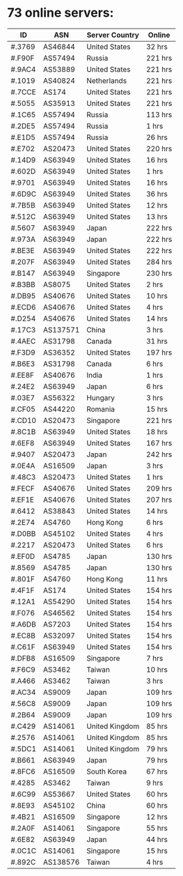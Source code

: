# 73 online servers:

| ID | ASN | Server Country | Online |
| ------ | ------ | ------ | ------ |
| #.3769 | AS46844 | United States | 32 hrs |
| #.F90F | AS57494 | Russia | 221 hrs |
| #.9AC4 | AS53889 | United States | 221 hrs |
| #.1019 | AS40824 | Netherlands | 221 hrs |
| #.7CCE | AS174 | United States | 221 hrs |
| #.5055 | AS35913 | United States | 221 hrs |
| #.1C65 | AS57494 | Russia | 113 hrs |
| #.2DE5 | AS57494 | Russia | 1 hrs |
| #.E1D5 | AS57494 | Russia | 26 hrs |
| #.E702 | AS20473 | United States | 220 hrs |
| #.14D9 | AS63949 | United States | 16 hrs |
| #.602D | AS63949 | United States | 1 hrs |
| #.9701 | AS63949 | United States | 16 hrs |
| #.6D9C | AS63949 | United States | 36 hrs |
| #.7B5B | AS63949 | United States | 12 hrs |
| #.512C | AS63949 | United States | 13 hrs |
| #.5607 | AS63949 | Japan | 222 hrs |
| #.973A | AS63949 | Japan | 222 hrs |
| #.BE3E | AS63949 | United States | 222 hrs |
| #.207F | AS63949 | United States | 284 hrs |
| #.B147 | AS63949 | Singapore | 230 hrs |
| #.B3BB | AS8075 | United States | 2 hrs |
| #.DB95 | AS40676 | United States | 10 hrs |
| #.ECD6 | AS40676 | United States | 4 hrs |
| #.D254 | AS40676 | United States | 14 hrs |
| #.17C3 | AS137571 | China | 3 hrs |
| #.4AEC | AS31798 | Canada | 31 hrs |
| #.F3D9 | AS36352 | United States | 197 hrs |
| #.B6E3 | AS31798 | Canada | 6 hrs |
| #.EE8F | AS40676 | India | 1 hrs |
| #.24E2 | AS63949 | Japan | 6 hrs |
| #.03E7 | AS56322 | Hungary | 3 hrs |
| #.CF05 | AS44220 | Romania | 15 hrs |
| #.CD10 | AS20473 | Singapore | 221 hrs |
| #.8C1B | AS63949 | United States | 18 hrs |
| #.6EF8 | AS63949 | United States | 167 hrs |
| #.9407 | AS20473 | Japan | 242 hrs |
| #.0E4A | AS16509 | Japan | 3 hrs |
| #.48C3 | AS20473 | United States | 1 hrs |
| #.FECF | AS40676 | United States | 209 hrs |
| #.EF1E | AS40676 | United States | 207 hrs |
| #.6412 | AS38843 | United States | 14 hrs |
| #.2E74 | AS4760 | Hong Kong | 6 hrs |
| #.D0BB | AS45102 | United States | 4 hrs |
| #.2217 | AS20473 | United States | 6 hrs |
| #.EF0D | AS4785 | Japan | 130 hrs |
| #.8569 | AS4785 | Japan | 130 hrs |
| #.801F | AS4760 | Hong Kong | 11 hrs |
| #.4F1F | AS174 | United States | 154 hrs |
| #.12A1 | AS54290 | United States | 154 hrs |
| #.F076 | AS46562 | United States | 154 hrs |
| #.A6DB | AS7203 | United States | 154 hrs |
| #.EC8B | AS32097 | United States | 154 hrs |
| #.C61F | AS63949 | United States | 154 hrs |
| #.DFB8 | AS16509 | Singapore | 7 hrs |
| #.F6C9 | AS3462 | Taiwan | 10 hrs |
| #.A466 | AS3462 | Taiwan | 3 hrs |
| #.AC34 | AS9009 | Japan | 109 hrs |
| #.56C8 | AS9009 | Japan | 109 hrs |
| #.2B64 | AS9009 | Japan | 109 hrs |
| #.C429 | AS14061 | United Kingdom | 85 hrs |
| #.2576 | AS14061 | United Kingdom | 85 hrs |
| #.5DC1 | AS14061 | United Kingdom | 79 hrs |
| #.B661 | AS63949 | Japan | 79 hrs |
| #.8FC6 | AS16509 | South Korea | 67 hrs |
| #.4285 | AS3462 | Taiwan | 9 hrs |
| #.6C99 | AS53667 | United States | 60 hrs |
| #.8E93 | AS45102 | China | 60 hrs |
| #.4B21 | AS16509 | Singapore | 12 hrs |
| #.2A0F | AS14061 | Singapore | 55 hrs |
| #.6E82 | AS63949 | Japan | 44 hrs |
| #.0C1C | AS14061 | Singapore | 15 hrs |
| #.892C | AS138576 | Taiwan | 4 hrs |

